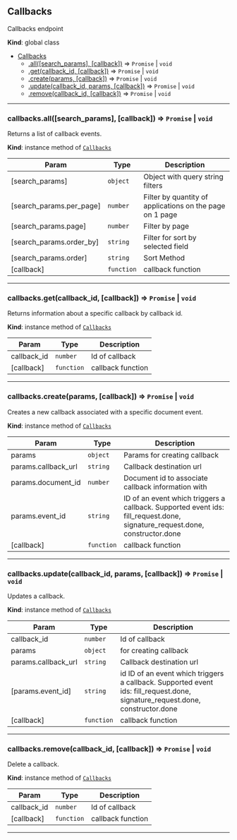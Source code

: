 <a name="Callbacks"></a>

## Callbacks
Callbacks endpoint

**Kind**: global class  

* [Callbacks](#Callbacks)
    * [.all([search_params], [callback])](#Callbacks+all) ⇒ <code>Promise</code> \| <code>void</code>
    * [.get(callback_id, [callback])](#Callbacks+get) ⇒ <code>Promise</code> \| <code>void</code>
    * [.create(params, [callback])](#Callbacks+create) ⇒ <code>Promise</code> \| <code>void</code>
    * [.update(callback_id, params, [callback])](#Callbacks+update) ⇒ <code>Promise</code> \| <code>void</code>
    * [.remove(callback_id, [callback])](#Callbacks+remove) ⇒ <code>Promise</code> \| <code>void</code>


* * *

<a name="Callbacks+all"></a>

### callbacks.all([search_params], [callback]) ⇒ <code>Promise</code> \| <code>void</code>
Returns a list of callback events.

**Kind**: instance method of [<code>Callbacks</code>](#Callbacks)  

| Param | Type | Description |
| --- | --- | --- |
| [search_params] | <code>object</code> | Object with query string filters |
| [search_params.per_page] | <code>number</code> | Filter by quantity of applications on the page on 1 page |
| [search_params.page] | <code>number</code> | Filter by page |
| [search_params.order_by] | <code>string</code> | Filter for sort by selected field |
| [search_params.order] | <code>string</code> | Sort Method |
| [callback] | <code>function</code> | callback function |


* * *

<a name="Callbacks+get"></a>

### callbacks.get(callback_id, [callback]) ⇒ <code>Promise</code> \| <code>void</code>
Returns information about a specific callback by callback id.

**Kind**: instance method of [<code>Callbacks</code>](#Callbacks)  

| Param | Type | Description |
| --- | --- | --- |
| callback_id | <code>number</code> | Id of callback |
| [callback] | <code>function</code> | callback function |


* * *

<a name="Callbacks+create"></a>

### callbacks.create(params, [callback]) ⇒ <code>Promise</code> \| <code>void</code>
Creates a new callback associated with a specific document event.

**Kind**: instance method of [<code>Callbacks</code>](#Callbacks)  

| Param | Type | Description |
| --- | --- | --- |
| params | <code>object</code> | Params for creating callback |
| params.callback_url | <code>string</code> | Callback destination url |
| params.document_id | <code>number</code> | Document id to associate callback information with |
| params.event_id | <code>string</code> | ID of an event which triggers a callback. Supported event ids: fill_request.done, signature_request.done, constructor.done |
| [callback] | <code>function</code> | callback function |


* * *

<a name="Callbacks+update"></a>

### callbacks.update(callback_id, params, [callback]) ⇒ <code>Promise</code> \| <code>void</code>
Updates a callback.

**Kind**: instance method of [<code>Callbacks</code>](#Callbacks)  

| Param | Type | Description |
| --- | --- | --- |
| callback_id | <code>number</code> | Id of callback |
| params | <code>object</code> | for creating callback |
| params.callback_url | <code>string</code> | Callback destination url |
| [params.event_id] | <code>string</code> | id ID of an event which triggers a callback. Supported event ids: fill_request.done, signature_request.done, constructor.done |
| [callback] | <code>function</code> | callback function |


* * *

<a name="Callbacks+remove"></a>

### callbacks.remove(callback_id, [callback]) ⇒ <code>Promise</code> \| <code>void</code>
Delete a callback.

**Kind**: instance method of [<code>Callbacks</code>](#Callbacks)  

| Param | Type | Description |
| --- | --- | --- |
| callback_id | <code>number</code> | Id of callback |
| [callback] | <code>function</code> | callback function |


* * *

